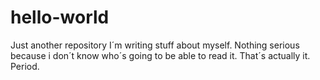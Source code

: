 # hello-world
Just another repository
I´m writing stuff about myself. Nothing serious because i don´t know who´s going to be able to read it. That´s actually it. Period.
